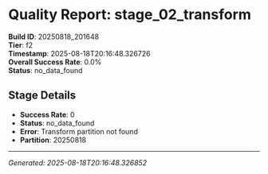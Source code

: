 # Quality Report: stage_02_transform

**Build ID**: 20250818_201648  
**Tier**: f2  
**Timestamp**: 2025-08-18T20:16:48.326726  
**Overall Success Rate**: 0.0%  
**Status**: no_data_found

## Stage Details

- **Success Rate**: 0
- **Status**: no_data_found
- **Error**: Transform partition not found
- **Partition**: 20250818

---
*Generated: 2025-08-18T20:16:48.326852*
